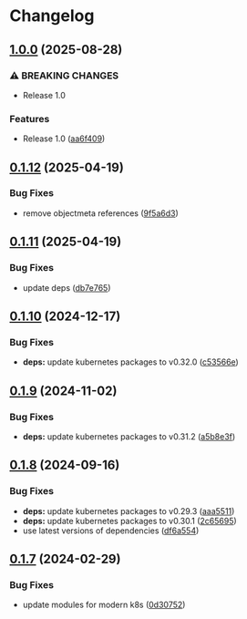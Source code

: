 # Changelog

## [1.0.0](https://github.com/Jmainguy/k8sDrainReport/compare/v0.1.12...v1.0.0) (2025-08-28)


### ⚠ BREAKING CHANGES

* Release 1.0

### Features

* Release 1.0 ([aa6f409](https://github.com/Jmainguy/k8sDrainReport/commit/aa6f40935ae6fb1f5bf741884d67f6d0eaceae81))

## [0.1.12](https://github.com/Jmainguy/k8sDrainReport/compare/v0.1.11...v0.1.12) (2025-04-19)


### Bug Fixes

* remove objectmeta references ([9f5a6d3](https://github.com/Jmainguy/k8sDrainReport/commit/9f5a6d32d40a4131ebd477dc1e32ba3a9328638a))

## [0.1.11](https://github.com/Jmainguy/k8sDrainReport/compare/v0.1.10...v0.1.11) (2025-04-19)


### Bug Fixes

* update deps ([db7e765](https://github.com/Jmainguy/k8sDrainReport/commit/db7e765b21a4d03373835a5062775997eff0113a))

## [0.1.10](https://github.com/Jmainguy/k8sDrainReport/compare/v0.1.9...v0.1.10) (2024-12-17)


### Bug Fixes

* **deps:** update kubernetes packages to v0.32.0 ([c53566e](https://github.com/Jmainguy/k8sDrainReport/commit/c53566eddc5a424161ce64ad607553a18e135e47))

## [0.1.9](https://github.com/Jmainguy/k8sDrainReport/compare/v0.1.8...v0.1.9) (2024-11-02)


### Bug Fixes

* **deps:** update kubernetes packages to v0.31.2 ([a5b8e3f](https://github.com/Jmainguy/k8sDrainReport/commit/a5b8e3f3d486df08ff0c94e64389bc93a673a708))

## [0.1.8](https://github.com/Jmainguy/k8sDrainReport/compare/v0.1.7...v0.1.8) (2024-09-16)


### Bug Fixes

* **deps:** update kubernetes packages to v0.29.3 ([aaa5511](https://github.com/Jmainguy/k8sDrainReport/commit/aaa5511cf7a559d7f4648a2684ad862455a97b2a))
* **deps:** update kubernetes packages to v0.30.1 ([2c65695](https://github.com/Jmainguy/k8sDrainReport/commit/2c65695eb5e6d4f206e89e37af188e843000e5b1))
* use latest versions of dependencies ([df6a554](https://github.com/Jmainguy/k8sDrainReport/commit/df6a55481f4fd5d2feb8264ebc70c1c1834f86e8))

## [0.1.7](https://github.com/Jmainguy/k8sDrainReport/compare/v0.1.6...v0.1.7) (2024-02-29)


### Bug Fixes

* update modules for modern k8s ([0d30752](https://github.com/Jmainguy/k8sDrainReport/commit/0d307522ca33c80fd18608f0300614a705e95d21))
